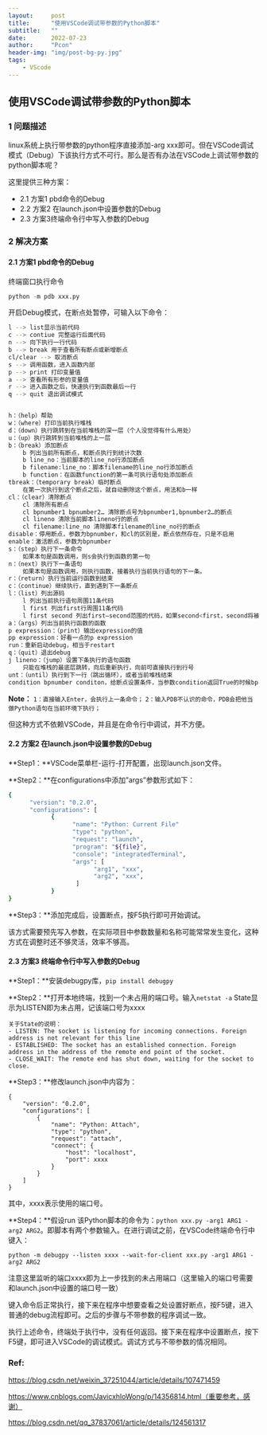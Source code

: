 ```yaml
---
layout:     post
title:      "使用VSCode调试带参数的Python脚本"
subtitle:   ""
date:       2022-07-23
author:     "Pcon"
header-img: "img/post-bg-py.jpg"
tags:
    - VScode
---
```


## 使用VSCode调试带参数的Python脚本

### 1 问题描述

linux系统上执行带参数的python程序直接添加-arg xxx即可。但在VSCode调试模式（Debug）下该执行方式不可行。那么是否有办法在VSCode上调试带参数的python脚本呢？

这里提供三种方案：

- 2.1 方案1 pbd命令的Debug
- 2.2 方案2 在launch.json中设置参数的Debug
- 2.3 方案3终端命令行中写入参数的Debug

### 2  解决方案

#### 2.1 方案1 pbd命令的Debug

终端窗口执行命令

```python
python -m pdb xxx.py
```

开启Debug模式，在断点处暂停，可输入以下命令：

```bash
l --> list显示当前代码
c --> contiue 完整运行后面代码
n --> 向下执行一行代码
b --> break 用于查看所有断点或新增断点
cl/clear --> 取消断点
s --> 调用函数，进入函数内部
p --> print 打印变量值
a --> 查看所有形参的变量值
r --> 进入函数之后，快速执行到函数最后一行
q --> quit 退出调试模式


h：（help）帮助
w：（where）打印当前执行堆栈
d：（down）执行跳转到在当前堆栈的深一层（个人没觉得有什么用处）
u：（up）执行跳转到当前堆栈的上一层
b：（break）添加断点
	b 列出当前所有断点，和断点执行到统计次数
	b line_no：当前脚本的line_no行添加断点
	b filename:line_no：脚本filename的line_no行添加断点
	b function：在函数function的第一条可执行语句处添加断点
tbreak：（temporary break）临时断点
	在第一次执行到这个断点之后，就自动删除这个断点，用法和b一样
cl：（clear）清除断点
	cl 清除所有断点
	cl bpnumber1 bpnumber2… 清除断点号为bpnumber1,bpnumber2…的断点
	cl lineno 清除当前脚本lineno行的断点
	cl filename:line_no 清除脚本filename的line_no行的断点
disable：停用断点，参数为bpnumber，和cl的区别是，断点依然存在，只是不启用
enable：激活断点，参数为bpnumber
s：（step）执行下一条命令
	如果本句是函数调用，则s会执行到函数的第一句
n：（next）执行下一条语句
	如果本句是函数调用，则执行函数，接着执行当前执行语句的下一条。
r：（return）执行当前运行函数到结束
c：（continue）继续执行，直到遇到下一条断点
l：（list）列出源码
	l 列出当前执行语句周围11条代码
	l first 列出first行周围11条代码
	l first second 列出first–second范围的代码，如果second<first，second将被解析为行数
a：（args）列出当前执行函数的函数
p expression：（print）输出expression的值
pp expression：好看一点的p expression
run：重新启动debug，相当于restart
q：（quit）退出debug
j lineno：（jump）设置下条执行的语句函数
	只能在堆栈的最底层跳转，向后重新执行，向前可直接执行到行号
unt：（until）执行到下一行（跳出循环），或者当前堆栈结束
condition bpnumber conditon，给断点设置条件，当参数condition返回True的时候bpnumber断点有效，否则bpnumber断点无效
```

**Note：**
`1：直接输入Enter，会执行上一条命令；`
`2：输入PDB不认识的命令，PDB会把他当做Python语句在当前环境下执行；`

但这种方式不依赖VSCode，并且是在命令行中调试，并不方便。

#### 2.2 方案2 在launch.json中设置参数的Debug

**Step1：**VSCode菜单栏-运行-打开配置，出现launch.json文件。

**Step2：**在configurations中添加”args”参数形式如下：

```bash
{
      "version": "0.2.0",
      "configurations": [
            {
                  "name": "Python: Current File"
                  "type": "python",
                  "request": "launch",
                  "program": "${file}",
                  "console": "integratedTerminal",
                  "args": [
                        "arg1", "xxx",
                        "arg2", "xxx",
                   ]
            }
}
```

**Step3：**添加完成后，设置断点，按F5执行即可开始调试。

该方式需要预先写入参数，在实际项目中参数数量和名称可能常常发生变化，这种方式在调整时还不够灵活，效率不够高。

#### 2.3 方案3 终端命令行中写入参数的Debug

**Step1：**安装debugpy库，`pip install debugpy`

**Step2：**打开本地终端，找到一个未占用的端口号。输入`netstat -a` State显示为LISTEN即为未占用，记该端口号为xxxx

```
关于State的说明：
- LISTEN: The socket is listening for incoming connections. Foreign address is not relevant for this line
- ESTABLISHED: The socket has an established connection. Foreign address in the address of the remote end point of the socket.
- CLOSE_WAIT: The remote end has shut down, waiting for the socket to close.
```

**Step3：**修改launch.json中内容为：

```
{
	"version": "0.2.0",
	"configurations": [
		{
			"name": "Python: Attach",
			"type": "python",
			"request": "attach",
			"connect": {
				"host": "localhost",
				"port": xxxx
			}
		}
	]
}
```

其中，xxxx表示使用的端口号。

**Step4：**假设run 该Python脚本的命令为：`python xxx.py -arg1 ARG1 -arg2 ARG2`。即脚本有两个参数输入。在进行调试之前，在VSCode终端命令行中键入：

```
python -m debugpy --listen xxxx --wait-for-client xxx.py -arg1 ARG1 -arg2 ARG2
```

注意这里监听的端口xxxx即为上一步找到的未占用端口（这里输入的端口号需要和launch.json中设置的端口号一致）

键入命令后正常执行，接下来在程序中想要查看之处设置好断点，按F5键，进入普通的debug流程即可。之后的步骤与不带参数的程序调试一致。

执行上述命令，终端处于执行中，没有任何返回。接下来在程序中设置断点，按下F5键，即可进入VSCode的调试模式。调试方式与不带参数的情况相同。

### Ref:

https://blog.csdn.net/weixin_37251044/article/details/107471459

https://www.cnblogs.com/JavicxhloWong/p/14356814.html（重要参考，感谢）

https://blog.csdn.net/qq_37837061/article/details/124561317